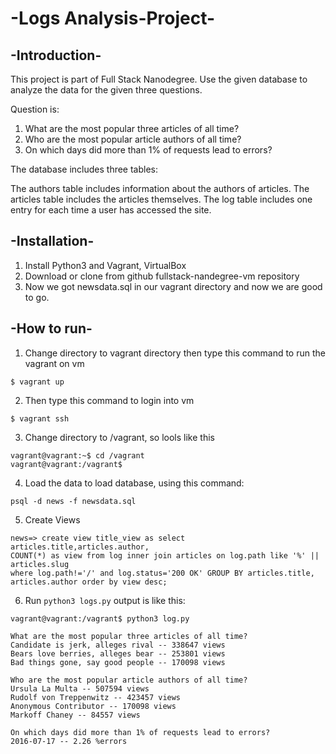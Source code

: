 # -Logs Analysis-Project-

## -Introduction-

This project is part of Full Stack Nanodegree.
Use the given database to analyze the data for the given three questions.

Question is:
1. What are the most popular three articles of all time?
2. Who are the most popular article authors of all time?
3. On which days did more than 1% of requests lead to errors?

The database includes three tables:

The authors table includes information about the authors of articles.
The articles table includes the articles themselves.
The log table includes one entry for each time a user has accessed the site.

## -Installation-

1. Install Python3 and Vagrant, VirtualBox
2. Download or clone from github fullstack-nandegree-vm repository
3. Now we got newsdata.sql in our vagrant directory and now we are good to go.

## -How to run-

1. Change directory to vagrant directory then
type this command to run the vagrant on vm
```
$ vagrant up
```

2. Then type this command to login into vm
```
$ vagrant ssh
```

3. Change directory to /vagrant, so lools like this
```
vagrant@vagrant:~$ cd /vagrant
vagrant@vagrant:/vagrant$ 
```

4. Load the data to load database, using this command:
 ```
 psql -d news -f newsdata.sql
 ```

5. Create Views
```
news=> create view title_view as select articles.title,articles.author, 
COUNT(*) as view from log inner join articles on log.path like '%' || articles.slug 
where log.path!='/' and log.status='200 OK' GROUP BY articles.title, articles.author order by view desc;
```

6. Run `python3 logs.py` output is like this:
```
vagrant@vagrant:/vagrant$ python3 log.py

What are the most popular three articles of all time?
Candidate is jerk, alleges rival -- 338647 views
Bears love berries, alleges bear -- 253801 views
Bad things gone, say good people -- 170098 views

Who are the most popular article authors of all time?
Ursula La Multa -- 507594 views
Rudolf von Treppenwitz -- 423457 views
Anonymous Contributor -- 170098 views
Markoff Chaney -- 84557 views

On which days did more than 1% of requests lead to errors?
2016-07-17 -- 2.26 %errors
```
